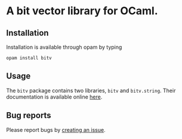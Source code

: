 # A bit vector library for OCaml.

## Installation

Installation is available through opam by typing

```
opam install bitv
```

## Usage

The `bitv` package contains two libraries, `bitv` and `bitv.string`. Their
documentation is available online [here](https://backtracking.github.io/bitv).

## Bug reports

Please report bugs by
[creating an issue](https://github.com/backtracking/bitv/issues/new).
